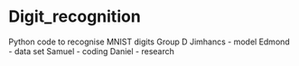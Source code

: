 # Digit_recognition
Python code to recognise MNIST digits
Group  D
Jimhancs - model
Edmond - data set
Samuel - coding
Daniel -  research
